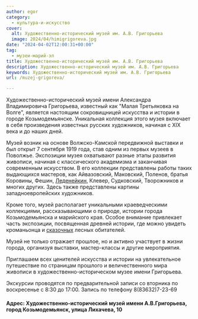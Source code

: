 ```yaml
---
author: egor
category:
  - культура-и-искусство
cover:
  alt: Художественно-исторический музей им. А.В. Григорьева
  image: 2024/04/himigrigoreva.jpg
date: "2024-04-02T12:00:31+00:00"
tag:
  - музеи-марий-эл
title: Художественно-исторический музей им. А.В. Григорьева
description: Художественно-исторический музей им. А.В. Григорьева
keywords: Художественно-исторический музей им. А.В. Григорьева
url: /muzej-grigoreva/

---
```

Художественно-исторический музей имени Александра Владимировича Григорьева, известный как "Малая Третьяковка на Волге", является настоящим сокровищницей искусства и истории в городе Козьмодемьянске. Уникальная коллекция этого музея включает в себя произведения известных русских художников, начиная с XIX века и до наших дней.

Музей возник на основе Волжско-Камской передвижной выставки и был открыт 7 сентября 1919 года, став одним из первых музеев в Поволжье. Экспозиции музея охватывают разные этапы развития живописи, начиная с классического академизма и заканчивая современным искусством. В его коллекции представлены работы таких выдающихся мастеров, как Айвазовский, Маковский, Поленов, братья Коровины, Фешин, [Леденейкин](/hudozhnik-nikolaj-ledenejkin/), Клевер, Судковский, Творожников и многих других. Здесь также представлены картины западноевропейских художников.

Кроме того, музей располагает уникальными краеведческими коллекциями, рассказывающими о природе, истории города Козьмодемьянска и марийского края. Особое внимание привлекает часть экспозиции, посвященная древней истории, где можно увидеть кроманьонца и [сказочных](/marijskij-leshij/) лесных обитателей.

Музей не только отражает прошлое, но и активно участвует в жизни города, организуя выставки, мастер-классы и другие мероприятия.

Приглашаем всех ценителей искусства и истории на увлекательное путешествие по страницам прошлого и величественного мира живописи в художественно-историческом музее имени Григорьева.

Экскурсии проводятся по предварительной записи со вторника по воскресенье с 8:30 до 17:00. Запись по телефону 8(83632)7-23-69

#### Адрес: Художественно-исторический музей имени А.В.Григорьева, город Козьмодемьянск, улица Лихачева, 10
